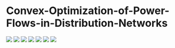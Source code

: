 Convex-Optimization-of-Power-Flows-in-Distribution-Networks
===========================================================

<img src="https://s3.amazonaws.com/js4153/31.png">
<img src="https://s3.amazonaws.com/js4153/32.png">
<img src="https://s3.amazonaws.com/js4153/33.png">
<img src="https://s3.amazonaws.com/js4153/34.png">
<img src="https://s3.amazonaws.com/js4153/35.png">
<img src="https://s3.amazonaws.com/js4153/36.png">
<img src="https://s3.amazonaws.com/js4153/37.png">
